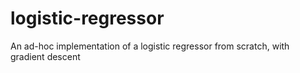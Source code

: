 # logistic-regressor
An ad-hoc implementation of a logistic regressor from scratch, with gradient descent
